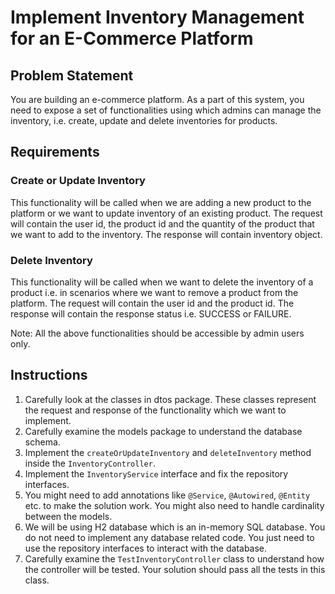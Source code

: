 # Implement Inventory Management for an E-Commerce Platform

## Problem Statement

You are building an e-commerce platform. As a part of this system, you need to expose a set of functionalities using which admins can manage the inventory, i.e. create, update and delete inventories for products.

## Requirements

### Create or Update Inventory
This functionality will be called when we are adding a new product to the platform or we want to update inventory of an existing product. 
The request will contain the user id, the product id and the quantity of the product that we want to add to the inventory. 
The response will contain inventory object.


### Delete Inventory
This functionality will be called when we want to delete the inventory of a product i.e. in scenarios where we want to remove a product from the platform.
The request will contain the user id and the product id.
The response will contain the response status i.e. SUCCESS or FAILURE.

Note: All the above functionalities should be accessible by admin users only.


## Instructions
1. Carefully look at the classes in dtos package. These classes represent the request and response of the functionality which we want to implement.
2. Carefully examine the models package to understand the database schema.
3. Implement the `createOrUpdateInventory` and `deleteInventory` method inside the `InventoryController`.
4. Implement the `InventoryService` interface and fix the repository interfaces.
5. You might need to add annotations like `@Service`, `@Autowired`, `@Entity` etc. to make the solution work. You might also need to handle cardinality between the models.
6. We will be using H2 database which is an in-memory SQL database. You do not need to implement any database related code. You just need to use the repository interfaces to interact with the database.
7. Carefully examine the `TestInventoryController` class to understand how the controller will be tested. Your solution should pass all the tests in this class.